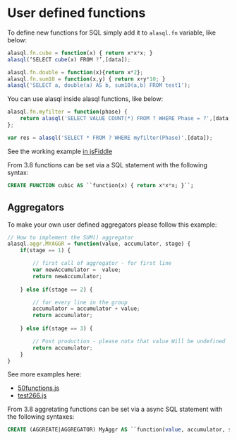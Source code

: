 # User defined functions

To define new functions for SQL simply add it to ```alasql.fn``` variable, like below:


```js
alasql.fn.cube = function(x) { return x*x*x; }
alasql(‘SELECT cube(x) FROM ?’,[data]);
```

```js
alasql.fn.double = function(x){return x*2};        
alasql.fn.sum10 = function(x,y) { return x+y*10; }
alasql('SELECT a, double(a) AS b, sum10(a,b) FROM test1');
```




You can use alasql inside alasql functions, like below:
```js
alasql.fn.myfilter = function(phase) {
	return alasql('SELECT VALUE COUNT(*) FROM ? WHERE Phase = ?',[data,phase]) == 2;
};

var res = alasql('SELECT * FROM ? WHERE myfilter(Phase)',[data]);
```
See the working example [in jsFiddle](http://jsfiddle.net/agershun/1nccgs6n/3/)

From 3.8 functions can be set via a SQL statement with the following syntax:

```sql
CREATE FUNCTION cubic AS ``function(x) { return x*x*x; }``;
```



## Aggregators

To make your own user defined aggregators please follow this example:

```js
// How to implement the SUM() aggregator
alasql.aggr.MYAGGR = function(value, accumulator, stage) {
	if(stage == 1) {

		// first call of aggregator - for first line
		var newAccumulator =  value;
		return newAccumulator;
	
	} else if(stage == 2) {

		// for every line in the group
		accumulator = accumulator + value;
		return accumulator;
	
	} else if(stage == 3) {

		// Post production - please nota that value Will be undefined
		return accumulator;  
	}
}
```

See more examples here:
* [50functions.js](https://github.com/agershun/alasql/blob/develop/src/55functions.js#L230-L339)
* [test266.js](https://github.com/agershun/alasql/blob/develop/test/test266.js)

  
From 3.8 aggretating functions can be set via a async SQL statement with the following syntaxes:

```sql
CREATE (AGGREATE|AGGREGATOR) MyAggr AS ``function(value, accumulator, stage) { ... }``;
```




